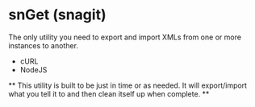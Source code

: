 # snGet (snagit)

The only utility you need to export and import XMLs from one or more instances to another.
 - cURL
 - NodeJS

** This utility is built to be just in time or as needed.  It will export/import what you tell it to and then clean itself up when complete. **
